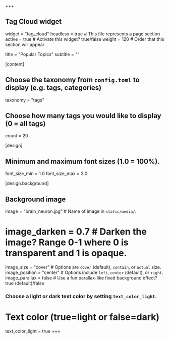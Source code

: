 +++
## Tag Cloud widget
widget = "tag_cloud"
headless = true  # This file represents a page section
active = true  # Activate this widget? true/false
weight = 120  # Order that this section will appear

title = "Popular Topics"
subtitle = ""

[content]
  ## Choose the taxonomy from `config.toml` to display (e.g. tags, categories)
  taxonomy = "tags"
  
  ## Choose how many tags you would like to display (0 = all tags)
  count = 20

[design]
  ## Minimum and maximum font sizes (1.0 = 100%).
  font_size_min = 1.0
  font_size_max = 3.0
  
[design.background] 
  ## Background image
  image = "brain_neuron.jpg"  # Name of image in `static/media/`.
  # image_darken = 0.7  # Darken the image? Range 0-1 where 0 is transparent and 1 is opaque.
  image_size = "cover"  #  Options are `cover` (default), `contain`, or `actual` size.
  image_position = "center"  # Options include `left`, `center` (default), or `right`.
  image_parallax = false  # Use a fun parallax-like fixed background effect? true (default)/false

  ### Choose a light or dark text color by setting `text_color_light`.
  # Text color (true=light or false=dark)
  text_color_light = true
+++
